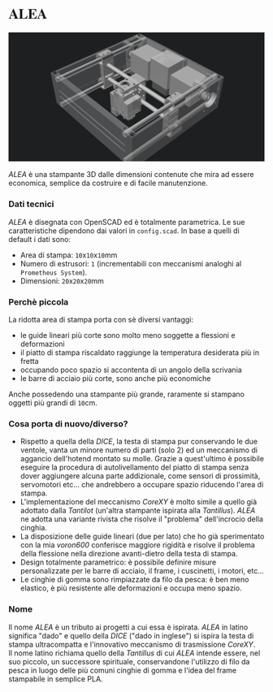 <h1 style="font-family: 'FreeSerif';">
ALEA</h1>

![](preview.png)

*ALEA* è una stampante 3D dalle dimensioni contenute che mira ad essere economica, semplice da costruire e di facile manutenzione.


### Dati tecnici

*ALEA* è disegnata con OpenSCAD ed è totalmente parametrica. Le sue caratteristiche dipendono dai valori in `config.scad`. In base a quelli di default i dati sono:

 * Area di stampa: `10`x`10`x`10`mm
 * Numero di estrusori: `1` (incrementabili con meccanismi analoghi al `Prometheus System`).
 * Dimensioni: `20`x`20`x`20`mm


### Perchè piccola

La ridotta area di stampa porta con sè diversi vantaggi:

 * le guide lineari più corte sono molto meno soggette a flessioni e deformazioni
 * il piatto di stampa riscaldato raggiunge la temperatura desiderata più in fretta
 * occupando poco spazio si accontenta di un angolo della scrivania
 * le barre di acciaio più corte, sono anche più economiche

Anche possedendo una stampante più grande, raramente si stampano oggetti più grandi di `10`cm.


### Cosa porta di nuovo/diverso?

 * Rispetto a quella della *DICE*, la testa di stampa pur conservando le due ventole, vanta un minore numero di parti (solo 2) ed un meccanismo di aggancio dell'hotend montato su molle. Grazie a quest'ultimo è possibile eseguire la procedura di autolivellamento del piatto di stampa senza dover aggiungere alcuna parte addizionale, come sensori di prossimità, servomotori etc... che andrebbero a occupare spazio riducendo l'area di stampa.
 * L'implementazione del meccanismo *CoreXY* è molto simile a quello già adottato dalla *Tantilot* (un'altra stampante ispirata alla *Tantillus*). *ALEA* ne adotta una variante rivista che risolve il "problema" dell'incrocio della cinghia.
 * La disposizione delle guide lineari (due per lato) che ho già sperimentato con la mia *voron600* conferisce maggiore rigidità e risolve il problema della flessione nella direzione avanti-dietro della testa di stampa.
 * Design totalmente parametrico: è possibile definire misure personalizzate per le barre di acciaio, il frame, i cuscinetti, i motori, etc...
 * Le cinghie di gomma sono rimpiazzate da filo da pesca: è ben meno elastico, è più resistente alle deformazioni e occupa meno spazio.


### Nome

Il nome *ALEA* è un tributo ai progetti a cui essa è ispirata. *ALEA* in latino significa "dado" e quello della *DICE* ("dado in inglese") si ispira la testa di stampa ultracompatta e l'innovativo meccanismo di trasmissione *CoreXY*. <br/>
Il nome latino richiama quello della *Tantillus* di cui *ALEA* intende essere, nel suo piccolo, un successore spirituale, conservandone l'utilizzo di filo da pesca in luogo delle più comuni cinghie di gomma e l'idea del frame stampabile in semplice PLA.

